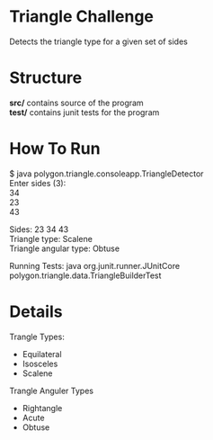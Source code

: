 # Triangle Challenge
Detects the triangle type for a given set of sides

# Structure
<b>src/</b> contains source of the program<br/>
<b>test/</b> contains junit tests for the program

# How To Run
<p>
$ java polygon.triangle.consoleapp.TriangleDetector<br/>
Enter sides (3):<br/>
34<br/>
23<br/>
43<br/>

Sides:	23	34	43<br/>
Triangle type: Scalene<br/>
Triangle angular type: Obtuse<br/>

Running Tests: java <classpath to junit jar if needed> org.junit.runner.JUnitCore polygon.triangle.data.TriangleBuilderTest

</p>


# Details 
Trangle Types:
<ul>
<li>Equilateral</li>
<li>Isosceles</li>
<li>Scalene</li>
</ul>

Trangle Anguler Types
<ul>
<li>Rightangle</li>
<li>Acute</li>
<li>Obtuse</li>
</ul>

